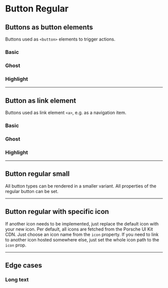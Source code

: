 # Button Regular

## Buttons as button elements
Buttons used as `<button>` elements to trigger actions.

### Basic

<Playground :themeable="true" :childElementLayout="{spacing: 'inline'}">
  <template v-slot={theme}>
    <p-button-regular :theme="theme">Click Here!</p-button-regular>
    <p-button-regular :theme="theme" disabled="true">Disabled</p-button-regular>
    <p-button-regular :theme="theme" loading="true">Loading...</p-button-regular>
  </template>
</Playground>

### Ghost

<Playground :themeable="true" :childElementLayout="{spacing: 'inline'}">
  <template v-slot={theme}>
    <p-button-regular variant="ghost" :theme="theme">Click Here!</p-button-regular>
    <p-button-regular variant="ghost" :theme="theme" disabled="true">Disabled</p-button-regular>
    <p-button-regular variant="ghost" loading="true" :theme="theme">Loading...</p-button-regular>
  </template>
</Playground>

### Highlight

<Playground :themeable="true" :childElementLayout="{spacing: 'inline'}">
  <template v-slot={theme}>
    <p-button-regular variant="highlight" :theme="theme">Click Here!</p-button-regular>
    <p-button-regular variant="highlight" :theme="theme" disabled="true">Disabled</p-button-regular>
    <p-button-regular variant="highlight" loading="true" :theme="theme">Loading...</p-button-regular>
  </template>
</Playground>

---

## Button as link element
Buttons used as link element `<a>`, e.g. as a navigation item.

### Basic

<Playground :themeable="true" :childElementLayout="{spacing: 'inline'}">
  <template v-slot={theme}>
    <p-button-regular href="/lorem/ipsum" :theme="theme">Click Here!</p-button-regular>
    <p-button-regular href="#" disabled="true" :theme="theme">Disabled</p-button-regular>
    <p-button-regular href="/lorem/ipsum" variant="highlight" loading="true" :theme="theme">Loading...</p-button-regular>
  </template>
</Playground>

### Ghost
<Playground :themeable="true" :childElementLayout="{spacing: 'inline'}">
  <template v-slot={theme}>
    <p-button-regular href="/lorem/ipsum" variant="ghost" :theme="theme">Click Here!</p-button-regular>
    <p-button-regular href="#" variant="ghost" disabled :theme="theme">Disabled</p-button-regular>
    <p-button-regular href="#" variant="ghost" loading="true" :theme="theme">Loading...</p-button-regular>
  </template>
</Playground>

### Highlight
<Playground :themeable="true" :childElementLayout="{spacing: 'inline'}">
  <template v-slot={theme}>
    <p-button-regular href="/lorem/ipsum" variant="highlight" :theme="theme">Click Here!</p-button-regular>
    <p-button-regular href="#" variant="highlight" disabled :theme="theme">Disabled</p-button-regular>
    <p-button-regular href="#" loading="true" :theme="theme">Loading...</p-button-regular>
  </template>
</Playground>

---

## Button regular small
All button types can be rendered in a smaller variant. All properties of the regular button can be set.

<Playground :themeable="true" :childElementLayout="{spacing: 'inline'}">
  <template v-slot={theme}>
    <p-button-regular small="true" :theme="theme">Click Here!</p-button-regular>
    <p-button-regular small="true" variant="ghost" :theme="theme">Click Here!</p-button-regular>
    <p-button-regular small="true" variant="highlight" :theme="theme">Click Here!</p-button-regular>
  </template>
</Playground>

---

## Button regular with specific icon
If another icon needs to be implemented, just replace the default icon with your new icon. Per default, all icons are fetched from the Porsche UI Kit CDN. Just choose an icon name from the `icon` property.
If you need to link to another icon hosted somewhere else, just set the whole icon path to the `icon` prop.

<Playground :themeable="true" :childElementLayout="{spacing: 'inline'}">
  <template v-slot={theme}>
    <p-button-regular icon="phone" :theme="theme">Click Here!</p-button-regular>
    <p-button-regular :icon="require(`@/assets/web/icon-custom-kaixin.svg`)" :theme="theme">Click Here!</p-button-regular>
  </template>
</Playground>

---

## Edge cases

### Long text
<Playground :themeable="true" :childElementLayout="{spacing: 'inline'}">
  <template v-slot={theme}>
    <div style="max-width: 320px">
      <p-button-regular icon="phone" :theme="theme">Lorem ipsum dolor sit amet, consetetur sadipscing elitr, sed diam nonumy eirmod tempor invidunt ut labore et dolore magna aliquyam erat, sed diam voluptua.</p-button-regular>
    </div>
  </template>
</Playground>
